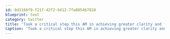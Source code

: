 ```yaml
---
id: 8d3166f9-f21f-42f2-b412-7fa885467818
blueprint: text
category: twitter
title: 'Took a critical step this AM in achieving greater clarity and focus in my life.'
caption: 'Took a critical step this AM in achieving greater clarity and focus in my life.'
---
```

